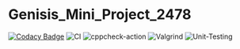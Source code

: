 # Genisis_Mini_Project_2478
[![Codacy Badge](https://app.codacy.com/project/badge/Grade/d8e9c2bd27744c23b2697dee85655663)](https://www.codacy.com/gh/99002478/Genisis_Mini_Project_2478/dashboard?utm_source=github.com&amp;utm_medium=referral&amp;utm_content=99002478/Genisis_Mini_Project_2478&amp;utm_campaign=Badge_Grade)
![CI](https://github.com/99002478/Genisis_Mini_Project_2478/workflows/CI/badge.svg)
![cppcheck-action](https://github.com/99002478/Genisis_Mini_Project_2478/workflows/cppcheck-action/badge.svg)
![Valgrind](https://github.com/99002478/Genisis_Mini_Project_2478/workflows/Valgrind/badge.svg)
![Unit-Testing](https://github.com/99002478/Genisis_Mini_Project_2478/workflows/Unit-Testing/badge.svg?branch=master)
